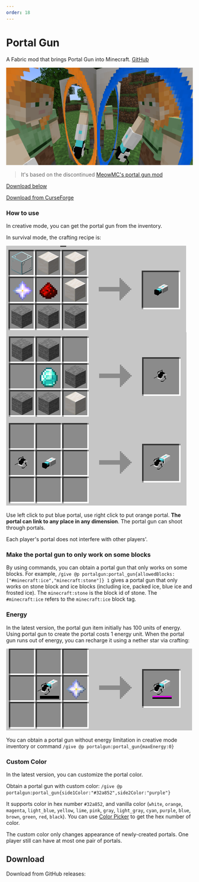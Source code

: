 ```yaml
---
order: 18
---
```


# Portal Gun

A Fabric mod that brings Portal Gun into Minecraft. [GitHub](https://github.com/iPortalTeam/PortalGun)

![img](./portal_gun1.png)

> It's based on the discontinued [MeowMC's portal gun mod](https://github.com/MeowMC/PortalGun)

[Download below](#download)

[Download from CurseForge](https://www.curseforge.com/minecraft/mc-mods/immersive-portal-gun)

### How to use

In creative mode, you can get the portal gun from the inventory.

In survival mode, the crafting recipe is:

![img](./portal_gun_recipe.png)

Use left click to put blue portal, use right click to put orange portal. **The portal can link to any place in any dimension**. The portal gun can shoot through portals.

Each player's portal does not interfere with other players'.

### Make the portal gun to only work on some blocks

By using commands, you can obtain a portal gun that only works on some blocks. For example, `/give @p portalgun:portal_gun{allowedBlocks:["#minecraft:ice","minecraft:stone"]} 1` gives a portal gun that only works on stone block and ice blocks (including ice, packed ice, blue ice and frosted ice). The `minecraft:stone` is the block id of stone. The `#minecraft:ice` refers to the `minecraft:ice` block tag.

### Energy

In the latest version, the portal gun item initially has 100 units of energy. Using portal gun to create the portal costs 1 energy unit. When the portal gun runs out of energy, you can recharge it using a nether star via crafting:

![](./portal_gun_recharge.png)

You can obtain a portal gun without energy limitation in creative mode inventory or command `/give @p portalgun:portal_gun{maxEnergy:0}`

### Custom Color

In the latest version, you can customize the portal color. 

Obtain a portal gun with custom color: `/give @p portalgun:portal_gun{side1Color:"#32a852",side2Color:"purple"}`

It supports color in hex number `#32a852`, and vanilla color (`white`, `orange`, `magenta`, `light_blue`, `yellow`, `lime`, `pink`, `gray`, `light_gray`, `cyan`, `purple`, `blue`, `brown`, `green`, `red`, `black`). You can use [Color Picker](https://color.adobe.com/) to get the hex number of color.

The custom color only changes appearance of newly-created portals. One player still can have at most one pair of portals.

## Download

Download from GitHub releases:

<ClientOnly>
<ModDownload
    github_repo="iPortalTeam/PortalGun"
    :locale_text="{download:'Download', preRelease:'Pre-Release', publishTime:'Publish time'}"></ModDownload></ClientOnly>